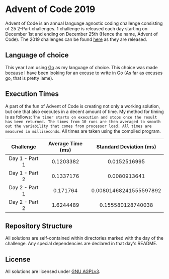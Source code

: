 # Advent of Code 2019

Advent of Code is an annual language agnostic coding challenge consisting of 25 2-Part challenges. 1 challenge is released each day starting on December 1st and ending on December 25th (Hence the name, Advent of Code). The 2019 challenges can be found [here](https://adventofcode.com) as they are released.

## Language of choice

This year I am using [Go](https://golang.org) as my language of choice. This choice was made because I have been looking for an excuse to write in Go (As far as excuses go, that is pretty lame).

## Execution Times

A part of the fun of Advent of Code is creating not only a working solution, but one that also executes in a decent amount of time. My method for timing is as follows: `The timer starts on execution and stops once the result has been returned. The times from 10 runs are then averaged to smooth out the variability that comes from processor load. All times are measured in milliseconds`. All times are taken using the compiled program.

| Challenge | Average Time (ms) | Standard Deviation (ms) |
| :---: | :---: | :---: |
| Day 1 - Part 1 | 0.1203382 | 0.0152516995 |
| Day 1 - Part 2 | 0.1337176 | 0.0080913641 |
| Day 2 - Part 1 | 0.171764 | 0.00801468241555597892 |
| Day 2 - Part 2 | 1.6244489 | 0.155580128740038 |

## Repository Structure

All solutions are self-contained within directories marked with the day of the challenge. Any special dependencies are declared in that day's README.

## License

All solutions are licensed under [GNU AGPLv3](https://choosealicense.com/licenses/agpl-3.0/).